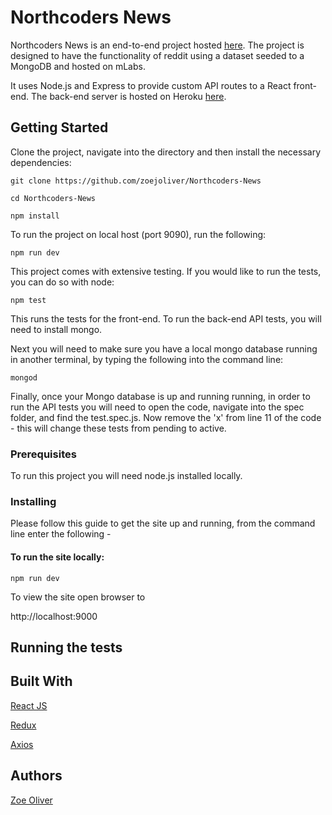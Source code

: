 # Northcoders News

Northcoders News is an end-to-end project hosted [here](). The project is designed to have the functionality of reddit using a dataset seeded to a MongoDB and hosted on mLabs. 

It uses Node.js and Express to provide custom API routes to a React front-end. The back-end server is hosted on Heroku [here](https://northcoders-news-zjo.herokuapp.com/api/articles).



## Getting Started
Clone the project, navigate into the directory and then install the necessary dependencies:

```
git clone https://github.com/zoejoliver/Northcoders-News
```

```
cd Northcoders-News
```

```
npm install
```

To run the project on local host (port 9090), run the following:
```
npm run dev
```

This project comes with extensive testing. If you would like to run the tests, you can do so with node:
```
npm test
```

This runs the tests for the front-end. To run the back-end API tests, you will need to install mongo.

Next you will need to make sure you have a local mongo database running in another terminal, by typing the following into the command line:

```
mongod
```

Finally, once your Mongo database is up and running running, in order to run the API tests you will need to open the code, navigate into the spec folder, and find the test.spec.js. Now remove the 'x' from line 11 of the code - this will change these tests from pending to active.

### Prerequisites

To run this project you will need node.js installed locally.

### Installing

Please follow this guide to get the site up and running, from the command line enter the following -

#### To run the site locally:

```
npm run dev
```

To view the site open browser to

http://localhost:9000

## Running the tests

## Built With
[React JS]()

[Redux]()

[Axios]()

## Authors

[Zoe Oliver](https://github.com/zoejoliver)


